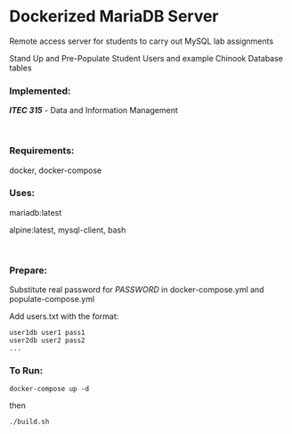 # Dockerized MariaDB Server

Remote access server for students to carry out MySQL lab assignments

Stand Up and Pre-Populate Student Users and example Chinook Database tables

### Implemented: 

***ITEC 315*** - Data and Information Management


<br/>

### Requirements:

docker, docker-compose 

### Uses:

mariadb:latest

alpine:latest, mysql-client, bash

<br/>

### Prepare:

Substitute real password for *PASSWORD* in docker-compose.yml and populate-compose.yml

Add users.txt with the format:

```
user1db user1 pass1
user2db user2 pass2
...
```


### To Run:

`docker-compose up -d`

then

`./build.sh`
